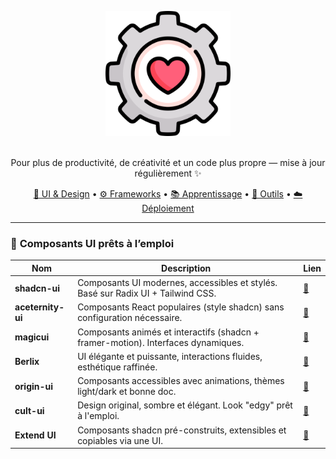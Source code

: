 <p align="center">
  <img width="200" src="./assets/logo.png" alt="logo toolbox">
</p>

<!-- <h1 align="center">Mon coffre à outils de dev</h1> -->
<p align="center">
<br>
  Pour plus de productivité, de créativité et un code plus propre — mise à jour régulièrement ✨
</p>
<p align="center">
  <a href="#-ui--design">🎨 UI & Design</a> •
  <a href="#-frameworks--librairies">⚙️ Frameworks</a> •
  <a href="#-apprentissage--références">📚 Apprentissage</a> •
  <a href="#-outils--productivité">🚀 Outils</a> •
  <a href="#-déploiement--plateformes">☁️ Déploiement</a>
</p>

---

### 🧩 **Composants UI prêts à l’emploi**

| Nom | Description | Lien |
|-----|-------------|------|
| **shadcn-ui** | Composants UI modernes, accessibles et stylés. Basé sur Radix UI + Tailwind CSS. | [🔗](https://ui.shadcn.com) |
| **aceternity-ui** | Composants React populaires (style shadcn) sans configuration nécessaire. | [🔗](https://ui.aceternity.com) |
| **magicui** | Composants animés et interactifs (shadcn + framer-motion). Interfaces dynamiques. | [🔗](https://magicui.design) |
| **Berlix** | UI élégante et puissante, interactions fluides, esthétique raffinée. | [🔗](https://berlix.vercel.app/) |
| **origin-ui** | Composants accessibles avec animations, thèmes light/dark et bonne doc. | [🔗](https://originui.com/) |
| **cult-ui** | Design original, sombre et élégant. Look "edgy" prêt à l'emploi. | [🔗](https://www.cult-ui.com/) |
| **Extend UI** | Composants shadcn pré-construits, extensibles et copiables via une UI. | [🔗](https://www.extend-ui.com/) |